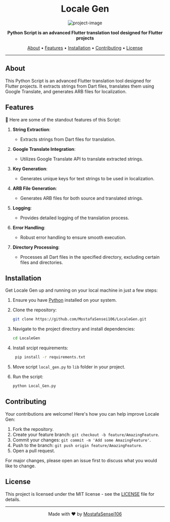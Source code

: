 <h1 align="center">Locale Gen</h1>

<p align="center"><img src="https://socialify.git.ci/MostafaSensei106/LocaleGen/image?font=KoHo&language=1&logo=https%3A%2F%2Favatars.githubusercontent.com%2Fu%2F138288138%3Fs%3D400%26u%3D286780ccc8581e8e15c37e6e181b7cc4c6e896d1%26v%3D4&name=1&owner=1&pattern=Floating+Cogs&theme=Light" alt="project-image"></p>

<p align="center">
    <strong>Python Script is an advanced Flutter translation tool designed for Flutter projects</strong>
</p>

<p align="center">
    <a href="#about">About</a> •
    <a href="#features">Features</a> •
    <a href="#installation">Installation</a> •
    <a href="#contributing">Contributing</a> •
    <a href="#license">License</a>
</p>

---

## About

This Python Script is an advanced Flutter translation tool designed for Flutter projects. It extracts strings from Dart files, translates them using Google Translate, and generates ARB files for localization.

## Features

🌟 Here are some of the standout features of this Script:

1. **String Extraction**:
    - Extracts strings from Dart files for translation.

2. **Google Translate Integration**:
    - Utilizes Google Translate API to translate extracted strings.

3. **Key Generation**:
    - Generates unique keys for text strings to be used in localization.

4. **ARB File Generation**:
    - Generates ARB files for both source and translated strings.

5. **Logging**:
    - Provides detailed logging of the translation process.

6. **Error Handling**:
    - Robust error handling to ensure smooth execution.

8. **Directory Processing**:
    - Processes all Dart files in the specified directory, excluding certain files and directories.

## Installation

Get Locale Gen up and running on your local machine in just a few steps:

1. Ensure you have [Python](https://www.python.org/downloads/) installed on your system.
2. Clone the repository:
     ```bash
     git clone https://github.com/MostafaSensei106/LocaleGen.git
     ```
3. Navigate to the project directory and install dependencies:
     ```bash
     cd LocaleGen
    ```
4. Install srcipt requirements:
    ```bash
     pip install -r requirements.txt
     ```
5. Move script `local_gen.py` to `lib` folder in your project.

4. Run the script:
     ```bash
     python Local_Gen.py
     ```

## Contributing

Your contributions are welcome! Here's how you can help improve Locale Gen:

1. Fork the repository.
2. Create your feature branch: `git checkout -b feature/AmazingFeature`.
3. Commit your changes: `git commit -m 'Add some AmazingFeature'`.
4. Push to the branch: `git push origin feature/AmazingFeature`.
5. Open a pull request.

For major changes, please open an issue first to discuss what you would like to change.

## License

This project is licensed under the MIT license - see the [LICENSE](LICENSE) file for details.

---

<p align="center">
    Made with ❤️ by <a href="https://github.com/MostafaSensei106">MostafaSensei106</a>
</p>
